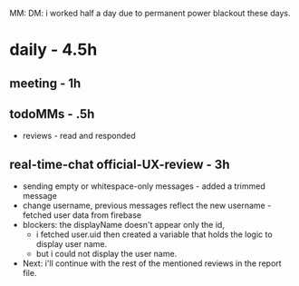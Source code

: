 MM: DM: i worked half a day due to permanent power blackout these days.
# daily - 4.5h

## meeting - 1h

## todoMMs - .5h
* reviews - read and responded

## real-time-chat official-UX-review - 3h
* sending empty or whitespace-only messages - added a trimmed message
* change username, previous messages reflect the new username - fetched user data from firebase
* blockers: the displayName doesn't appear only the id, 
  * i fetched user.uid then created a variable that holds the logic to display user name.
  * but i could not display the user name.
* Next: i'll continue with the rest of the mentioned reviews in the report file.